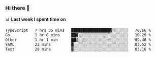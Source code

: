 ### Hi there 👋

<!--
**DBvc/DBvc** is a ✨ _special_ ✨ repository because its `README.md` (this file) appears on your GitHub profile.

Here are some ideas to get you started:

- 🔭 I’m currently working on ...
- 🌱 I’m currently learning ...
- 👯 I’m looking to collaborate on ...
- 🤔 I’m looking for help with ...
- 💬 Ask me about ...
- 📫 How to reach me: ...
- 😄 Pronouns: ...
- ⚡ Fun fact: ...
-->

📊 **Last week I spent time on**
<!--START_SECTION:waka-->

```txt
TypeScript   7 hrs 35 mins   █████████████████▓░░░░░░░   70.66 %
Go           1 hr 6 mins     ██▓░░░░░░░░░░░░░░░░░░░░░░   10.29 %
Other        1 hr 1 min      ██▒░░░░░░░░░░░░░░░░░░░░░░   09.48 %
YAML         22 mins         █░░░░░░░░░░░░░░░░░░░░░░░░   03.52 %
Text         20 mins         ▓░░░░░░░░░░░░░░░░░░░░░░░░   03.16 %
```

<!--END_SECTION:waka-->
